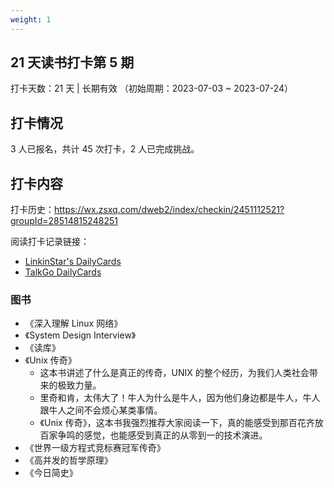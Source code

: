```yaml
---
weight: 1
---
```


## 21 天读书打卡第 5 期

打卡天数：21 天 | 长期有效 （初始周期：2023-07-03 ~ 2023-07-24）

## 打卡情况

3 人已报名，共计 45 次打卡，2 人已完成挑战。

## 打卡内容

打卡历史：https://wx.zsxq.com/dweb2/index/checkin/2451112521?groupId=28514815248251

阅读打卡记录链接：
- [LinkinStar's DailyCards](https://card.linkinstars.com/card/page)
- [TalkGo DailyCards](https://talkgo.news/card/page)

### 图书

- 《深入理解 Linux 网络》
- 《System Design Interview》
- 《读库》
- 《Unix 传奇》
	- 这本书讲述了什么是真正的传奇，UNIX 的整个经历，为我们人类社会带来的极致力量。
	- 里奇和肯，太伟大了！牛人为什么是牛人，因为他们身边都是牛人，牛人跟牛人之间不会烦心某类事情。
	- 《Unix 传奇》，这本书我强烈推荐大家阅读一下，真的能感受到那百花齐放百家争鸣的感觉，也能感受到真正的从零到一的技术演进。
- 《世界一级方程式竞标赛冠军传奇》
- 《高并发的哲学原理》
- 《今日简史》
